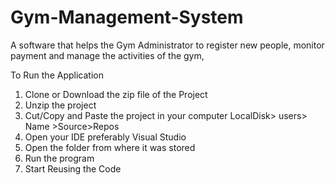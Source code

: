 # Gym-Management-System
 A software that helps the Gym Administrator to register new people, monitor payment and manage the activities of the gym, 

To Run the Application
1. Clone or Download the zip file of the Project
2. Unzip the project
3. Cut/Copy and Paste the project in your computer LocalDisk> users> Name >Source>Repos
4. Open your IDE preferably Visual Studio
5. Open the folder from where it was stored
6. Run the program
7. Start Reusing the Code 